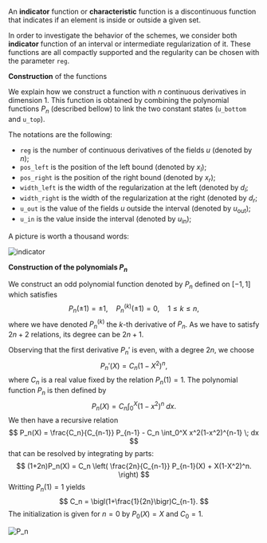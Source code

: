An **indicator** function or **characteristic** function is a discontinuous function that indicates if an element is inside or outside a given set. 

In order to investigate the behavior of the schemes, we consider both **indicator** function of an interval or intermediate regularization of it.
These functions are all compactly supported and the regularity can be chosen with the parameter `reg`.

**Construction** of the functions

We explain how we construct a function with $n$ continuous derivatives in dimension $1$. This function is obtained by combining the polynomial functions $P_n$ (described bellow) to link the two constant states (`u_bottom` and `u_top`).

The notations are the following:

- `reg` is the number of continuous derivatives of the fields $u$ (denoted by $n$);
- `pos_left` is the position of the left bound (denoted by $x_l$);
- `pos_right` is the position of the right bound (denoted by $x_r$);
- `width_left` is the width of the regularization at the left (denoted by $d_l$;
- `width_right` is the width of the regularization at the right (denoted by $d_r$;
- `u_out` is the value of the fields $u$ outside the interval (denoted by $u_{\text{out}}$);
- `u_in` is the value inside the interval (denoted by $u_{\text{in}}$);
 
 A picture is worth a thousand words:

![indicator](./Dimension1/Advection/image_indicator.png "The indicator functions")

**Construction of the polynomials $P_n$**

We construct an odd polynomial function denoted by $P_n$ defined on $[-1, 1]$ which satisfies
$$
P_n(\pm 1) = \pm 1, \quad
P_n^{(k)}(\pm 1) = 0, \quad 1\leq k\leq n,
$$
where we have denoted $P_n^{(k)}$ the $k$-th derivative of $P_n$.
As we have to satisfy $2n+2$ relations, its degree can be $2n+1$.

Observing that the first derivative $P_n'$ is even, with a degree $2n$, we choose
$$
P_n'(X) = C_n(1-X^2)^n,
$$
where $C_n$ is a real value fixed by the relation $P_n(1)=1$. The polynomial function $P_n$ is then defined by
$$
P_n(X) = C_n \int_0^X (1-x^2)^n \; dx.
$$
We then have a recursive relation
$$
P_n(X) 
= \frac{C_n}{C_{n-1}} P_{n-1} - C_n \int_0^X x^2(1-x^2)^{n-1} \; dx
$$
that can be resolved by integrating by parts:
$$
(1+2n)P_n(X) = C_n \left(
    \frac{2n}{C_{n-1}} P_{n-1}(X) + X(1-X^2)^n.
\right)
$$
Writting $P_n(1)=1$ yields
$$
C_n = \bigl(1+\frac{1}{2n}\bigr)C_{n-1}.
$$
The initialization is given for $n=0$ by $P_0(X)=X$ and $C_0=1$.

![P_n](./Dimension1/Advection/image_indicator_Pn.png "The polynomial functions")

